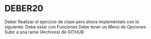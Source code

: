 # DEBER20
Deber Realizar el ejercicio de clase pero ahora impleméntalo con lo siguiente: Debe estar con Funciones Debe tener un Menú de Opciones Subir a una rama (Archivos) de GITHUB
